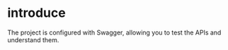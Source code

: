 # introduce

The project is configured with Swagger, allowing you to test the APIs and understand them.